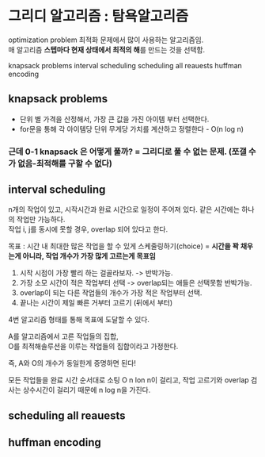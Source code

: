 # 그리디 알고리즘 : 탐욕알고리즘
optimization problem 최적화 문제에서 많이 사용하는 알고리즘임.  
매 알고리즘 **스텝마다 현재 상태에서 최적의 해**를 만드는 것을 선택함.  

knapsack problems 
interval scheduling
scheduling all reauests
huffman encoding 

## knapsack problems 
- 단위 별 가격을 산정해서, 가장 큰 값을 가진 아이템 부터 선택한다.
- for문을 통해 각 아이템당 단위 무게당 가치를 계산하고 정렬한다 - O(n log n)

### 근데 0-1 knapsack 은 어떻게 풀까? = 그리디로 풀 수 없는 문제.  (쪼갤 수 가 없음-최적해를 구할 수 없다)  

## interval scheduling 
n개의 작업이 있고, 시작시간과 완료 시간으로 일정이 주어져 있다. 
같은 시간에는 하나의 작업만 가능하다.  
작업 i, j를 동시에 못할 경우, overlap 되어 있다고 한다.  

목표 : 시간 내 최대한 많은 작업을 할 수 있게 스케줄링하기(choice) = **시간을 꽉 채우는게 아니라, 작업 개수가 가장 많게 고르는게 목표임**

1) 시작 시점이 가장 빨리 하는 걸골라보자. -> 반박가능.
2) 가장 소모 시간이 적은 작업부터 선택 -> overlap되는 애들은 선택못함 반박가능.
3) overlap이 되는 다른 작업들의 개수가 가장 적은 작업부터 선택.
4) 끝나는 시간이 제일 빠른 거부터 고르기 (뒤에서 부터)

4번 알고리즘 형태를 통해 목표에 도달할 수 있다.  

A를 알고리즘에서 고른 작업들의 집합,  
O를 최적해솔루션을 이루는 작업들의 집합이라고 가정한다.

즉, A와 O의 개수가 동일한게 증명하면 된다!  

모든 작업들을 완료 시간 순서대로 소팅 O n lon n이 걸리고,
작업 고르기와 overlap 검사는 상수시간이 걸리기 때문에 n log n을 가진다.  

## scheduling all reauests 

## huffman encoding 

